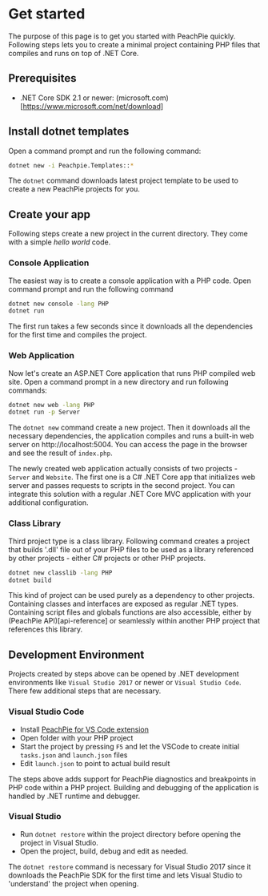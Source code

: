 # Get started

The purpose of this page is to get you started with PeachPie quickly. Following steps lets you to create a minimal project containing PHP files that compiles and runs on top of .NET Core. 

## Prerequisites

- .NET Core SDK 2.1 or newer: (microsoft.com)[https://www.microsoft.com/net/download]

## Install dotnet templates

Open a command prompt and run the following command:

```bash
dotnet new -i Peachpie.Templates::*
```

The `dotnet` command downloads latest project template to be used to create a new PeachPie projects for you.

## Create your app

Following steps create a new project in the current directory. They come with a simple *hello world* code.

### Console Application

The easiest way is to create a console application with a PHP code. Open command prompt and run the following command

```bash
dotnet new console -lang PHP
dotnet run
```

The first run takes a few seconds since it downloads all the dependencies for the first time and compiles the project.

### Web Application

Now let's create an ASP.NET Core application that runs PHP compiled web site. Open a command prompt in a new directory and run following commands:

```bash
dotnet new web -lang PHP
dotnet run -p Server
```

The `dotnet new` command create a new project. Then it downloads all the necessary dependencies, the application compiles and runs a built-in web server on http://localhost:5004. You can access the page in the browser and see the result of `index.php`.

The newly created web application actually consists of two projects - `Server` and `Website`. The first one is a C# .NET Core app that initializes web server and passes requests to scripts in the second project. You can integrate this solution with a regular .NET Core MVC application with your additional configuration.

### Class Library

Third project type is a class library. Following command creates a project that builds '.dll' file out of your PHP files to be used as a library referenced by other projects - either C# projects or other PHP projects.

```bash
dotnet new classlib -lang PHP
dotnet build
```

This kind of project can be used purely as a dependency to other projects. Containing classes and interfaces are exposed as regular .NET types. Containing script files and globals functions are also accessible, either by (PeachPie API)[api-reference] or seamlessly within another PHP project that references this library.

## Development Environment

Projects created by steps above can be opened by .NET development environments like `Visual Studio 2017` or newer or `Visual Studio Code`. There few additional steps that are necessary.

### Visual Studio Code

- Install [PeachPie for VS Code extension](https://marketplace.visualstudio.com/items?itemName=iolevel.peachpie-vscode)
- Open folder with your PHP project
- Start the project by pressing `F5` and let the VSCode to create initial `tasks.json` and `launch.json` files
- Edit `launch.json` to point to actual build result

The steps above adds support for PeachPie diagnostics and breakpoints in PHP code within a PHP project. Building and debugging of the application is handled by .NET runtime and debugger.

### Visual Studio

- Run `dotnet restore` within the project directory before opening the project in Visual Studio.
- Open the project, build, debug and edit as needed.

The `dotnet restore` command is necessary for Visual Studio 2017 since it downloads the PeachPie SDK for the first time and lets Visual Studio to 'understand' the project when opening.
